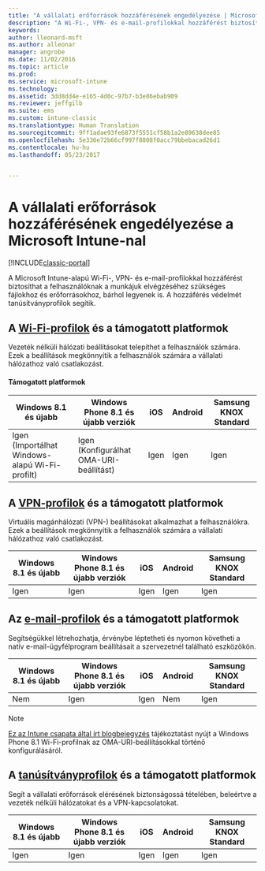 ```yaml
---
title: "A vállalati erőforrások hozzáférésének engedélyezése | Microsoft Docs"
description: "A Wi-Fi-, VPN- és e-mail-profilokkal hozzáférést biztosíthat a felhasználóknak a szükséges fájlokhoz és erőforrásokhoz."
keywords: 
author: lleonard-msft
ms.author: alleonar
manager: angrobe
ms.date: 11/02/2016
ms.topic: article
ms.prod: 
ms.service: microsoft-intune
ms.technology: 
ms.assetid: 3dd8dd4e-e165-4d0c-97b7-b3e86ebab909
ms.reviewer: jeffgilb
ms.suite: ems
ms.custom: intune-classic
ms.translationtype: Human Translation
ms.sourcegitcommit: 9ff1adae93fe6873f5551cf58b1a2e89638dee85
ms.openlocfilehash: 5e336e72b66cf997f8808f0acc79bbebacad26d1
ms.contentlocale: hu-hu
ms.lasthandoff: 05/23/2017


---
```


# <a name="enable-access-to-company-resources-with-microsoft-intune"></a>A vállalati erőforrások hozzáférésének engedélyezése a Microsoft Intune-nal

[!INCLUDE[classic-portal](../includes/classic-portal.md)]

A Microsoft Intune-alapú Wi-Fi-, VPN- és e-mail-profilokkal hozzáférést biztosíthat a felhasználóknak a munkájuk elvégzéséhez szükséges fájlokhoz és erőforrásokhoz, bárhol legyenek is. A hozzáférés védelmét tanúsítványprofilok segítik.

## <a name="wi-fi-profileswi-fi-connections-in-microsoft-intunemd-and-supported-platforms"></a>A [Wi-Fi-profilok](wi-fi-connections-in-microsoft-intune.md) és a támogatott platformok

Vezeték nélküli hálózati beállításokat telepíthet a felhasználók számára. Ezek a beállítások megkönnyítik a felhasználók számára a vállalati hálózathoz való csatlakozást.
#### <a name="supported-platforms"></a>Támogatott platformok

|Windows 8.1 és újabb|Windows Phone 8.1 és újabb verziók|iOS|Android|Samsung KNOX Standard|
|---------------------|---------------------------|---|-------|------------|
|Igen (Importálhat Windows-alapú Wi-Fi-profilt)|Igen (Konfigurálhat OMA-URI-beállítást) |Igen|Igen|Igen|

## <a name="vpn-profilesvpn-connections-in-microsoft-intunemd-and-supported-platforms"></a>A [VPN-profilok](vpn-connections-in-microsoft-intune.md) és a támogatott platformok
Virtuális magánhálózati (VPN-) beállításokat alkalmazhat a felhasználókra. Ezek a beállítások megkönnyítik a felhasználók számára a vállalati hálózathoz való csatlakozást.

|Windows 8.1 és újabb|Windows Phone 8.1 és újabb verziók|iOS|Android|Samsung KNOX Standard|
|---------------------|---------------------------|---|-------|------------|
|Igen|Igen|Igen|Igen|Igen|

## <a name="email-profilesconfigure-access-to-corporate-email-using-email-profiles-with-microsoft-intunemd-and-supported-platforms"></a>Az [e-mail-profilok](configure-access-to-corporate-email-using-email-profiles-with-microsoft-intune.md) és a támogatott platformok
Segítségükkel létrehozhatja, érvénybe léptetheti és nyomon követheti a natív e-mail-ügyfélprogram beállításait a szervezetnél található eszközökön.

|Windows 8.1 és újabb|Windows Phone 8.1 és újabb verziók|iOS|Android|Samsung KNOX Standard|
|---------------------|---------------------------|---|-------|------------|
|Nem|Igen|Igen|Nem|Igen|
> [!NOTE]
> [Ez az Intune csapata által írt blogbejegyzés](https://blogs.technet.microsoft.com/enterprisemobility/2015/02/19/using-oma-uri-to-create-custom-wi-fi-profiles-for-windows-phone-8-1/) tájékoztatást nyújt a Windows Phone 8.1 Wi-Fi-profilnak az OMA-URI-beállításokkal történő konfigurálásáról.

## <a name="certificate-profilessecure-resource-access-with-certificate-profilesmd-and-supported-platforms"></a>A [tanúsítványprofilok](secure-resource-access-with-certificate-profiles.md) és a támogatott platformok
Segít a vállalati erőforrások elérésének biztonságossá tételében, beleértve a vezeték nélküli hálózatokat és a VPN-kapcsolatokat.

|Windows 8.1 és újabb|Windows Phone 8.1 és újabb verziók|iOS|Android|Samsung KNOX Standard|
|---------------------|---------------------------|---|-------|------------|
|Igen|Igen|Igen|Igen|Igen|

